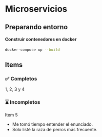 # Microservicios

## Preparando entorno

#### Construir contenedores en docker

```bash
docker-compose up --build
```

## Items
### ✅ Completos
1, 2, 3 y 4

### ⌛ Incompletos
Item 5 
- Me tomó tiempo entender el enunciado. 
- Solo listé la raza de perros más frecuente. 
